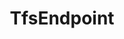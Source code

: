 ---
optionsClassName: TfsEndpointOptions
optionsClassFullName: MigrationTools.Endpoints.TfsEndpointOptions
configurationSamples:
- name: defaults
  order: 2
  description: 
  code: There are no defaults! Check the sample for options!
  sampleFor: MigrationTools.Endpoints.TfsEndpointOptions
- name: sample
  order: 1
  description: 
  code: There is no sample, but you can check the classic below for a general feel.
  sampleFor: MigrationTools.Endpoints.TfsEndpointOptions
- name: classic
  order: 3
  description: 
  code: >-
    {
      "$type": "TfsEndpointOptions",
      "Collection": null,
      "Project": null,
      "Authentication": null,
      "ReflectedWorkItemIdField": null,
      "LanguageMaps": {
        "AreaPath": "Area",
        "IterationPath": "Iteration"
      }
    }
  sampleFor: MigrationTools.Endpoints.TfsEndpointOptions
description: missing XML code comments
className: TfsEndpoint
typeName: Endpoints
architecture: 
options:
- parameterName: Authentication
  type: TfsAuthenticationOptions
  description: Authentication configuration for connecting to the TFS server. Supports various authentication modes including Windows authentication and access tokens.
  defaultValue: missing XML code comments
- parameterName: Collection
  type: Uri
  description: URI of the TFS collection (e.g., "http://tfsserver:8080/tfs/DefaultCollection"). Must be a valid absolute URL pointing to the TFS collection.
  defaultValue: missing XML code comments
- parameterName: LanguageMaps
  type: TfsLanguageMapOptions
  description: Language mapping configuration for translating area and iteration path names between different language versions of TFS.
  defaultValue: missing XML code comments
- parameterName: Project
  type: String
  description: Name of the TFS project within the collection to connect to. This is the project that will be used for migration operations.
  defaultValue: missing XML code comments
- parameterName: ReflectedWorkItemIdField
  type: String
  description: Name of the custom field used to store the reflected work item ID for tracking migrated items. Typically "Custom.ReflectedWorkItemId".
  defaultValue: missing XML code comments
status: missing XML code comments
processingTarget: missing XML code comments
classFile: src/MigrationTools.Clients.TfsObjectModel/Endpoints/TfsEndpoint.cs
optionsClassFile: src/MigrationTools.Clients.TfsObjectModel/Endpoints/TfsEndpointOptions.cs
notes:
  exists: false
  path: docs/Reference/Endpoints/TfsEndpoint-notes.md
  markdown: ''
topics:
- topic: notes
  path: docs/Reference/Endpoints/TfsEndpoint-notes.md
  exists: false
  markdown: ''
- topic: introduction
  path: docs/Reference/Endpoints/TfsEndpoint-introduction.md
  exists: false
  markdown: ''

redirectFrom:
- /Reference/Endpoints/TfsEndpointOptions/
layout: reference
toc: true
permalink: /Reference/Endpoints/TfsEndpoint/
title: TfsEndpoint
categories:
- Endpoints
- 
topics:
- topic: notes
  path: docs/Reference/Endpoints/TfsEndpoint-notes.md
  exists: false
  markdown: ''
- topic: introduction
  path: docs/Reference/Endpoints/TfsEndpoint-introduction.md
  exists: false
  markdown: ''

---